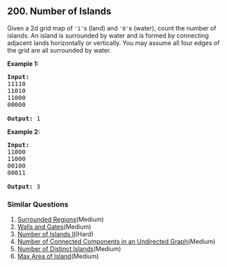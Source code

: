 ## 200. Number of Islands

<p>Given a 2d grid map of <code>&#39;1&#39;</code>s (land) and <code>&#39;0&#39;</code>s (water), count the number of islands. An island is surrounded by water and is formed by connecting adjacent lands horizontally or vertically. You may assume all four edges of the grid are all surrounded by water.</p>

<p><b>Example 1:</b></p>

<pre>
<strong>Input:</strong>
11110
11010
11000
00000

<strong>Output:</strong>&nbsp;1
</pre>

<p><b>Example 2:</b></p>

<pre>
<strong>Input:</strong>
11000
11000
00100
00011

<strong>Output: </strong>3
</pre>

### Similar Questions
  1. [Surrounded Regions](https://github.com/openset/leetcode/tree/master/solution/surrounded-regions)(Medium)
  1. [Walls and Gates](https://github.com/openset/leetcode/tree/master/solution/walls-and-gates)(Medium)
  1. [Number of Islands II](https://github.com/openset/leetcode/tree/master/solution/number-of-islands-ii)(Hard)
  1. [Number of Connected Components in an Undirected Graph](https://github.com/openset/leetcode/tree/master/solution/number-of-connected-components-in-an-undirected-graph)(Medium)
  1. [Number of Distinct Islands](https://github.com/openset/leetcode/tree/master/solution/number-of-distinct-islands)(Medium)
  1. [Max Area of Island](https://github.com/openset/leetcode/tree/master/solution/max-area-of-island)(Medium)
